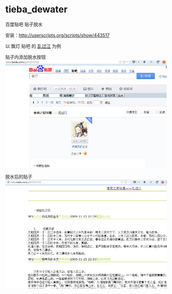 tieba_dewater
===================

百度贴吧 贴子脱水

安装：http://userscripts.org/scripts/show/443517

以 飘灯 贴吧 的 [乱过江](http://tieba.baidu.com/p/673372712) 为例

贴子内添加脱水按钮
![form](dewater_form.png)

脱水后的贴子
![thread](dewater_thread.png)
